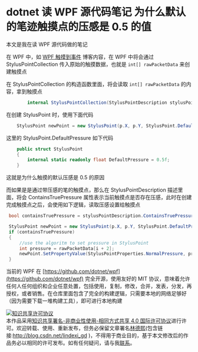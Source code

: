 # dotnet 读 WPF 源代码笔记 为什么默认的笔迹触摸点的压感是 0.5 的值

本文是我在读 WPF 源代码做的笔记

<!--more-->
<!-- CreateTime:2021/1/28 20:48:05 -->


<!-- 标签：WPF，WPF源代码 -->
<!-- 发布 -->

在 WPF 中，如 [WPF 触摸到事件](https://blog.lindexi.com/post/WPF-%E8%A7%A6%E6%91%B8%E5%88%B0%E4%BA%8B%E4%BB%B6.html ) 博客内容，在 WPF 中将会通过 StylusPointCollection 传入原始的触摸数据，也就是 `int[] rawPacketData` 来创建触摸点

在 StylusPointCollection 的构造函数里面，将会读取 `int[] rawPacketData` 的内容，拿到触摸点

```csharp
        internal StylusPointCollection(StylusPointDescription stylusPointDescription, int[] rawPacketData, GeneralTransform tabletToView, Matrix tabletToViewMatrix)
```

在创建 StylusPoint 时，使用下面代码

```csharp
    StylusPoint newPoint = new StylusPoint(p.X, p.Y, StylusPoint.DefaultPressure, _stylusPointDescription, data, false, false);
```

这里的 StylusPoint.DefaultPressure 如下代码

```csharp
    public struct StylusPoint
    {
        internal static readonly float DefaultPressure = 0.5f;
    }
```

这就是为什么触摸的默认压感是 0.5 的原因

而如果是是通过带压感的笔的触摸点，那么在 StylusPointDescription 描述里面，将会 ContainsTruePressure 属性表示当前触摸点是否存在压感，此时在创建完成触摸点之后，会使用如下逻辑，读取压感设置给触摸点

```csharp
 bool containsTruePressure = stylusPointDescription.ContainsTruePressure;

 StylusPoint newPoint = new StylusPoint(p.X, p.Y, StylusPoint.DefaultPressure, _stylusPointDescription, data, false, false);
 if (containsTruePressure)
 {
     //use the algoritm to set pressure in StylusPoint
     int pressure = rawPacketData[i + 2];
     newPoint.SetPropertyValue(StylusPointProperties.NormalPressure, pressure);
 }
```

当前的 WPF 在 [https://github.com/dotnet/wpf](https://github.com/dotnet/wpf) 完全开源，使用友好的 MIT 协议，意味着允许任何人任何组织和企业任意处置，包括使用，复制，修改，合并，发表，分发，再授权，或者销售。在仓库里面包含了完全的构建逻辑，只需要本地的网络足够好（因为需要下载一堆构建工具），即可进行本地构建

<a rel="license" href="http://creativecommons.org/licenses/by-nc-sa/4.0/"><img alt="知识共享许可协议" style="border-width:0" src="https://licensebuttons.net/l/by-nc-sa/4.0/88x31.png" /></a><br />本作品采用<a rel="license" href="http://creativecommons.org/licenses/by-nc-sa/4.0/">知识共享署名-非商业性使用-相同方式共享 4.0 国际许可协议</a>进行许可。欢迎转载、使用、重新发布，但务必保留文章署名[林德熙](http://blog.csdn.net/lindexi_gd)(包含链接:http://blog.csdn.net/lindexi_gd )，不得用于商业目的，基于本文修改后的作品务必以相同的许可发布。如有任何疑问，请与我[联系](mailto:lindexi_gd@163.com)。
